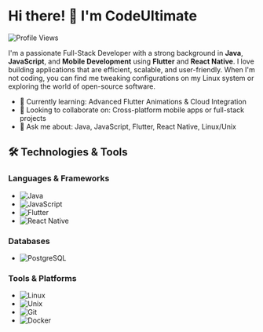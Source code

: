 # Hi there! 👋 I'm CodeUltimate

![Profile Views](https://komarev.com/ghpvc/?username=CodeUltimate&color=blue)


I'm a passionate Full-Stack Developer with a strong background in **Java**, **JavaScript**, and **Mobile Development** using **Flutter** and **React Native**. 
I love building applications that are efficient, scalable, and user-friendly. 
When I'm not coding, you can find me tweaking configurations on my Linux system or exploring the world of open-source software.

- 🌱 Currently learning: Advanced Flutter Animations & Cloud Integration
- 👯 Looking to collaborate on: Cross-platform mobile apps or full-stack projects
- 💬 Ask me about: Java, JavaScript, Flutter, React Native, Linux/Unix

## 🛠️ Technologies & Tools

### Languages & Frameworks
- ![Java](https://img.shields.io/badge/Code-Java-informational?style=flat&logo=java&color=007396)
- ![JavaScript](https://img.shields.io/badge/Code-JavaScript-informational?style=flat&logo=javascript&color=F7DF1E)
- ![Flutter](https://img.shields.io/badge/Framework-Flutter-informational?style=flat&logo=flutter&color=02569B)
- ![React Native](https://img.shields.io/badge/Framework-React_Native-informational?style=flat&logo=react&color=61DAFB)

### Databases
- ![PostgreSQL](https://img.shields.io/badge/Database-PostgreSQL-informational?style=flat&logo=postgresql&color=336791)

### Tools & Platforms
- ![Linux](https://img.shields.io/badge/OS-Linux-informational?style=flat&logo=linux&color=FCC624)
- ![Unix](https://img.shields.io/badge/OS-Unix-informational?style=flat&logo=unix&color=4EAA25)
- ![Git](https://img.shields.io/badge/Tools-Git-informational?style=flat&logo=git&color=F05032)
- ![Docker](https://img.shields.io/badge/Tools-Docker-informational?style=flat&logo=docker&color=2496ED)
